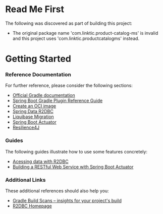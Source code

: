 # Read Me First

The following was discovered as part of building this project:

* The original package name 'com.linktic.product-catalog-ms' is invalid and this project uses 'com.linktic.productcatalogms' instead.

# Getting Started

### Reference Documentation

For further reference, please consider the following sections:

* [Official Gradle documentation](https://docs.gradle.org)
* [Spring Boot Gradle Plugin Reference Guide](https://docs.spring.io/spring-boot/docs/2.5.5/gradle-plugin/reference/html/)
* [Create an OCI image](https://docs.spring.io/spring-boot/docs/2.5.5/gradle-plugin/reference/html/#build-image)
* [Spring Data R2DBC](https://docs.spring.io/spring-boot/docs/2.5.5/reference/html/spring-boot-features.html#boot-features-r2dbc)
* [Liquibase Migration](https://docs.spring.io/spring-boot/docs/2.5.5/reference/htmlsingle/#howto-execute-liquibase-database-migrations-on-startup)
* [Spring Boot Actuator](https://docs.spring.io/spring-boot/docs/2.5.5/reference/htmlsingle/#production-ready)
* [Resilience4J](https://cloud.spring.io/spring-cloud-static/spring-cloud-circuitbreaker/current/reference/html)

### Guides

The following guides illustrate how to use some features concretely:

* [Acessing data with R2DBC](https://spring.io/guides/gs/accessing-data-r2dbc/)
* [Building a RESTful Web Service with Spring Boot Actuator](https://spring.io/guides/gs/actuator-service/)

### Additional Links

These additional references should also help you:

* [Gradle Build Scans – insights for your project's build](https://scans.gradle.com#gradle)
* [R2DBC Homepage](https://r2dbc.io)

